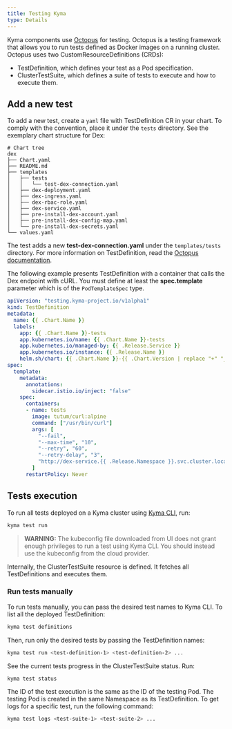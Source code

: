 ```yaml
---
title: Testing Kyma
type: Details
---
```


Kyma components use [Octopus](http://github.com/kyma-incubator/octopus) for testing.
Octopus is a testing framework that allows you to run tests defined as Docker images on a running cluster.
Octopus uses two CustomResourceDefinitions (CRDs):

- TestDefinition, which defines your test as a Pod specification.
- ClusterTestSuite, which defines a suite of tests to execute and how to execute them.

## Add a new test

To add a new test, create a `yaml` file with TestDefinition CR in your chart. To comply with the convention, place it under the `tests` directory.
See the exemplary chart structure for Dex:

```
# Chart tree
dex
├── Chart.yaml
├── README.md
├── templates
│   ├── tests
│   │   └── test-dex-connection.yaml
│   ├── dex-deployment.yaml
│   ├── dex-ingress.yaml
│   ├── dex-rbac-role.yaml
│   ├── dex-service.yaml
│   ├── pre-install-dex-account.yaml
│   ├── pre-install-dex-config-map.yaml
│   └── pre-install-dex-secrets.yaml
└── values.yaml
```

The test adds a new **test-dex-connection.yaml** under the `templates/tests` directory.
For more information on TestDefinition, read the [Octopus documentation](https://github.com/kyma-incubator/octopus/blob/master/docs/crd-test-definition.md).

The following example presents TestDefinition with a container that calls the Dex endpoint with cURL. You must define at least the **spec.template** parameter which is of the `PodTemplateSpec` type.

```yaml
apiVersion: "testing.kyma-project.io/v1alpha1"
kind: TestDefinition
metadata:
  name: {{ .Chart.Name }}
  labels:
    app: {{ .Chart.Name }}-tests
    app.kubernetes.io/name: {{ .Chart.Name }}-tests
    app.kubernetes.io/managed-by: {{ .Release.Service }}
    app.kubernetes.io/instance: {{ .Release.Name }}
    helm.sh/chart: {{ .Chart.Name }}-{{ .Chart.Version | replace "+" "_" }}
spec:
  template:
    metadata:
      annotations:
        sidecar.istio.io/inject: "false"
    spec:
      containers:
      - name: tests
        image: tutum/curl:alpine
        command: ["/usr/bin/curl"]
        args: [
          "--fail",
          "--max-time", "10",
          "--retry", "60",
          "--retry-delay", "3",
          "http://dex-service.{{ .Release.Namespace }}.svc.cluster.local:5556/.well-known/openid-configuration"
        ]
      restartPolicy: Never

```

## Tests execution

To run all tests deployed on a Kyma cluster using [Kyma CLI](https://github.com/kyma-project/cli), run:

```bash
kyma test run
```

>**WARNING:** The kubeconfig file downloaded from UI does not grant enough privileges to run a test using Kyma CLI. You should instead use the kubeconfig from the cloud provider.

Internally, the ClusterTestSuite resource is defined. It fetches all TestDefinitions and executes them.

### Run tests manually
To run tests manually, you can pass the desired test names to Kyma CLI. To list all the deployed TestDefinition:

```bash
kyma test definitions
```

Then, run only the desired tests by passing the TestDefinition names:

```bash
kyma test run <test-definition-1> <test-definition-2> ...
```

See the current tests progress in the ClusterTestSuite status. Run:

```bash
kyma test status
```

The ID of the test execution is the same as the ID of the testing Pod. The testing Pod is created in the same Namespace as its TestDefinition. To get logs for a specific test, run the following command:

```bash
kyma test logs <test-suite-1> <test-suite-2> ...
```
